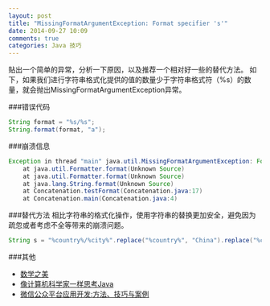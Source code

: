 ```yaml
---
layout: post
title: "MissingFormatArgumentException: Format specifier 's'"
date: 2014-09-27 10:09
comments: true
categories: Java 技巧
---
```

贴出一个简单的异常，分析一下原因，以及推荐一个相对好一些的替代方法。
如下，如果我们进行字符串格式化提供的值的数量少于字符串格式符（%s）的数量，就会抛出MissingFormatArgumentException异常。
<!--more-->
###错误代码
```java lineos:false
String format = "%s/%s";
String.format(format, "a");
```

###崩溃信息
```java lineos:false
Exception in thread "main" java.util.MissingFormatArgumentException: Format specifier 's'
	at java.util.Formatter.format(Unknown Source)
	at java.util.Formatter.format(Unknown Source)
	at java.lang.String.format(Unknown Source)
	at Concatenation.testFormat(Concatenation.java:17)
	at Concatenation.main(Concatenation.java:4)
```

###替代方法
相比字符串的格式化操作，使用字符串的替换更加安全，避免因为疏忽或者考虑不全等带来的崩溃问题。
```java lineos:false
String s = "%country%/%city%".replace("%country%", "China").replace("%city%", "Beijing");
```


###其他
  * <a href="http://www.amazon.cn/gp/product/B0084ASO7E/ref=as_li_tf_tl?ie=UTF8&camp=536&creative=3200&creativeASIN=B0084ASO7E&linkCode=as2&tag=droidyue-23">数学之美</a><img src="http://ir-cn.amazon-adsystem.com/e/ir?t=droidyue-23&l=as2&o=28&a=B0084ASO7E" width="1" height="1" border="0" alt="" style="border:none !important; margin:0px !important;" />
  * <a href="http://www.amazon.cn/gp/product/B00D36S64K/ref=as_li_tf_tl?ie=UTF8&camp=536&creative=3200&creativeASIN=B00D36S64K&linkCode=as2&tag=droidyue-23">像计算机科学家一样思考Java</a><img src="http://ir-cn.amazon-adsystem.com/e/ir?t=droidyue-23&l=as2&o=28&a=B00D36S64K" width="1" height="1" border="0" alt="" style="border:none !important; margin:0px !important;" />
  * <a href="http://www.amazon.cn/gp/product/B00HQW9FMO/ref=as_li_tf_tl?ie=UTF8&camp=536&creative=3200&creativeASIN=B00HQW9FMO&linkCode=as2&tag=droidyue-23">微信公众平台应用开发:方法、技巧与案例</a><img src="http://ir-cn.amazon-adsystem.com/e/ir?t=droidyue-23&l=as2&o=28&a=B00HQW9FMO" width="1" height="1" border="0" alt="" style="border:none !important; margin:0px !important;" />

